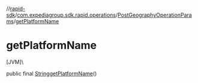 //[rapid-sdk](../../../index.md)/[com.expediagroup.sdk.rapid.operations](../index.md)/[PostGeographyOperationParams](index.md)/[getPlatformName](get-platform-name.md)

# getPlatformName

[JVM]\

public final [String](https://docs.oracle.com/javase/8/docs/api/java/lang/String.html)[getPlatformName](get-platform-name.md)()
